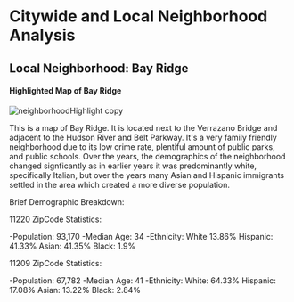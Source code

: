 # Citywide and Local Neighborhood Analysis 

## Local Neighborhood: Bay Ridge 

#### Highlighted Map of Bay Ridge

![neighborhoodHighlight copy](https://user-images.githubusercontent.com/93113681/145577469-4d5c57b6-1491-4902-90dd-da163d04b00f.png)

This is a map of Bay Ridge. It is located next to the Verrazano Bridge and adjacent to the Hudson River and Belt Parkway. It's a very
family friendly neighborhood due to its low crime rate, plentiful amount of public parks, and public
schools. Over the years, the demographics of the neighborhood changed signficantly as in earlier years it was predominantly white, specifically
Italian, but over the years many Asian and Hispanic immigrants settled in the area which created a more diverse population.

Brief Demographic Breakdown:

11220 ZipCode Statistics:

-Population: 93,170
-Median Age: 34
-Ethnicity: White 13.86% Hispanic: 41.33% Asian: 41.35% Black: 1.9%

11209 ZipCode Statistics:

-Population: 67,782
-Median Age: 41
-Ethnicity: White: 64.33% Hispanic: 17.08% Asian: 13.22% Black: 2.84%
